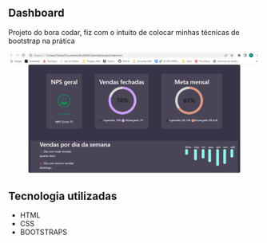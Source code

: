 ## Dashboard

 Projeto do bora codar, fiz com o intuito de colocar minhas técnicas de bootstrap na prática

 <img src="./tela.gif" alt="Gif da Dashbord">


 ## Tecnologia utilizadas
 - HTML
 - CSS 
 - BOOTSTRAPS
